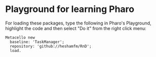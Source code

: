 # Playground for learning Pharo

For loading these packages, type the following in Pharo's Playground, highlight the code and then select "Do it" from the right click menu:
```
Metacello new
  baseline: 'TaskManager';
  repository: 'github://heshamfm/RnD';
  load.
```
